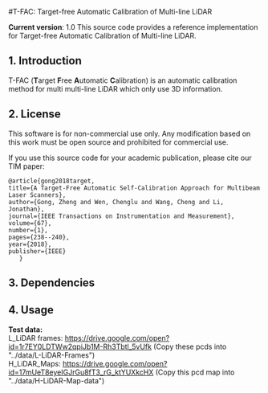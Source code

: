 #T-FAC: Target-free Automatic Calibration of Multi-line LiDAR

**Current version**: 1.0
This source code provides a reference implementation for Target-free Automatic Calibration of Multi-line LiDAR.

## 1. Introduction
T-FAC (**T**arget **F**ree **A**utomatic **C**alibration) is an automatic calibration method for multi multi-line LiDAR which only use 3D information.

## 2. License
This software is for non-commercial use only. Any modification based on this work must be open source and prohibited for commercial use.

If you use this source code for your academic publication, please cite our TIM paper:

	@article{gong2018target,
	title={A Target-Free Automatic Self-Calibration Approach for Multibeam Laser Scanners},
	author={Gong, Zheng and Wen, Chenglu and Wang, Cheng and Li, Jonathan},
	journal={IEEE Transactions on Instrumentation and Measurement},
	volume={67},
	number={1},
	pages={238--240},
	year={2018},
	publisher={IEEE}
       }

## 3. Dependencies

## 4. Usage
**Test data:**  
   L_LiDAR frames: https://drive.google.com/open?id=1r7EY0LDTWw2qpiJb1M-Rh3Tbtl_5vUfk (Copy these pcds into "../data/L-LiDAR-Frames")  
   H_LiDAR_Maps:   https://drive.google.com/open?id=17mUeT8eyeIGJrGu8fT3_rG_ktYUXkcHX (Copy this pcd map into "../data/H-LiDAR-Map-data")  
	
